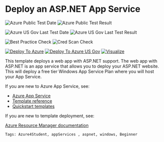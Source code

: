 # Deploy an ASP.NET App Service

![Azure Public Test Date](https://azurequickstartsservice.blob.core.windows.net/badges/101-webapp-windows-ASPNET/PublicLastTestDate.svg)
![Azure Public Test Result](https://azurequickstartsservice.blob.core.windows.net/badges/101-webapp-windows-ASPNET/PublicDeployment.svg)

![Azure US Gov Last Test Date](https://azurequickstartsservice.blob.core.windows.net/badges/101-webapp-windows-ASPNET/FairfaxLastTestDate.svg)
![Azure US Gov Last Test Result](https://azurequickstartsservice.blob.core.windows.net/badges/101-webapp-windows-ASPNET/FairfaxDeployment.svg)

![Best Practice Check](https://azurequickstartsservice.blob.core.windows.net/badges/101-webapp-windows-ASPNET/BestPracticeResult.svg)
![Cred Scan Check](https://azurequickstartsservice.blob.core.windows.net/badges/101-webapp-windows-ASPNET/CredScanResult.svg)

[![Deploy To Azure](https://raw.githubusercontent.com/fathym-it/azure-quickstart-templates/master/1-CONTRIBUTION-GUIDE/images/deploytoazure.svg?sanitize=true)](https://portal.azure.com/#create/Microsoft.Template/uri/https%3A%2F%2Fraw.githubusercontent.com%2Ffathym-it%2Fazure-quickstart-templates%2Fmaster%2F101-webapp-windows-ASPNET%2Fazuredeploy.json)
[![Deploy To Azure US Gov](https://raw.githubusercontent.com/fathym-it/azure-quickstart-templates/master/1-CONTRIBUTION-GUIDE/images/deploytoazuregov.svg?sanitize=true)](https://portal.azure.us/#create/Microsoft.Template/uri/https%3A%2F%2Fraw.githubusercontent.com%2Ffathym-it%2Fazure-quickstart-templates%2Fmaster%2F101-webapp-windows-ASPNET%2Fazuredeploy.json)
[![Visualize](https://raw.githubusercontent.com/fathym-it/azure-quickstart-templates/master/1-CONTRIBUTION-GUIDE/images/visualizebutton.svg?sanitize=true)](http://armviz.io/#/?load=https%3A%2F%2Fraw.githubusercontent.com%2Ffathym-it%2Fazure-quickstart-templates%2Fmaster%2F101-webapp-windows-ASPNET%2Fazuredeploy.json)

This template deploys a web app with ASP.NET support. The web app with ASP.NET is an app service that allows you to deploy your ASP.NET website. This will deploy a free tier Windows App Service Plan where you will host your App Service.

If you are new to Azure App Service, see:

- [Azure App Service](https://azure.microsoft.com/services/app-service/web/)
- [Template reference](https://docs.microsoft.com/azure/templates/microsoft.web/allversions)
- [Quickstart templates](https://azure.microsoft.com/resources/templates/?resourceType=Microsoft.Compute&pageNumber=1&sort=Popular&term=web+apps)

If you are new to template deployment, see:

[Azure Resource Manager documentation](https://docs.microsoft.com/azure/azure-resource-manager/)

`Tags: Azure4Student, appServices , aspnet, windows, Beginner`


